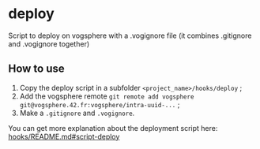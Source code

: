 # deploy
Script to deploy on vogsphere with a .vogignore file (it combines .gitignore and .vogignore together)

## How to use

1. Copy the deploy script in a subfolder `<project_name>/hooks/deploy` ;
2. Add the vogsphere remote `git remote add vogsphere git@vogsphere.42.fr:vogsphere/intra-uuid-...` ;
3. Make a `.gitignore` and `.vogignore`.

You can get more explanation about the deployment script here: [hooks/README.md#script-deploy](https://github-com.translate.goog/GlaceCoding/Empty_42School_Project/tree/main/hooks?_x_tr_sl=fr&_x_tr_tl=en&_x_tr_hl=fr&_x_tr_pto=wapp#script-deploy)
